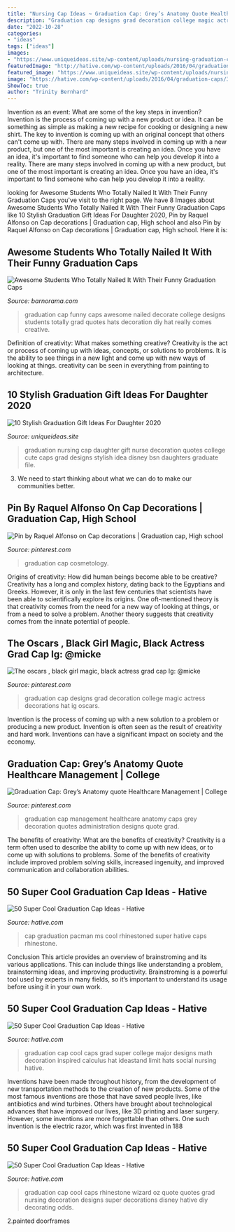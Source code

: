 ```yaml
---
title: "Nursing Cap Ideas ~ Graduation Cap: Grey’s Anatomy Quote Healthcare Management"
description: "Graduation cap designs grad decoration college magic actress decorations hat ig oscars"
date: "2022-10-28"
categories:
- "ideas"
tags: ["ideas"]
images:
- "https://www.uniqueideas.site/wp-content/uploads/nursing-graduation-cap-for-my-daughter-nursing-graduation-cap-1.jpg"
featuredImage: "http://hative.com/wp-content/uploads/2016/04/graduation-caps/33-super-cool-graduation-cap-ideas.jpg"
featured_image: "https://www.uniqueideas.site/wp-content/uploads/nursing-graduation-cap-for-my-daughter-nursing-graduation-cap-1.jpg"
image: "https://hative.com/wp-content/uploads/2016/04/graduation-caps/34-super-cool-graduation-cap-ideas.jpg"
ShowToc: true
author: "Trinity Bernhard"
---
```



Invention as an event: What are some of the key steps in invention?
Invention is the process of coming up with a new product or idea. It can be something as simple as making a new recipe for cooking or designing a new shirt. The key to invention is coming up with an original concept that others can't come up with. There are many steps involved in coming up with a new product, but one of the most important is creating an idea. Once you have an idea, it's important to find someone who can help you develop it into a reality. There are many steps involved in coming up with a new product, but one of the most important is creating an idea. Once you have an idea, it's important to find someone who can help you develop it into a reality.

	

		
looking for Awesome Students Who Totally Nailed It With Their Funny Graduation Caps you've visit to the right page. We have 8 Images about Awesome Students Who Totally Nailed It With Their Funny Graduation Caps like 10 Stylish Graduation Gift Ideas For Daughter 2020, Pin by Raquel Alfonso on Cap decorations | Graduation cap, High school and also Pin by Raquel Alfonso on Cap decorations | Graduation cap, High school. Here it is:
		
    
## Awesome Students Who Totally Nailed It With Their Funny Graduation Caps

<img loading=lazy src="http://www.barnorama.com/wp-content/uploads/2016/04/01-funny_graduation_caps.jpg" onerror="this.onerror=null;this.src='https://tse2.mm.bing.net/th?id=OIP.OorpWfGzqTx61YZjVb_wmQHaHa&amp;pid=15.1';" alt="Awesome Students Who Totally Nailed It With Their Funny Graduation Caps">

_Source: barnorama.com_

>graduation cap funny caps awesome nailed decorate college designs students totally grad quotes hats decoration diy hat really comes creative. 

	

Definition of creativity: What makes something creative?
Creativity is the act or process of coming up with ideas, concepts, or solutions to problems. It is the ability to see things in a new light and come up with new ways of looking at things. creativity can be seen in everything from painting to architecture.

    
## 10 Stylish Graduation Gift Ideas For Daughter 2020

<img loading=lazy src="https://www.uniqueideas.site/wp-content/uploads/nursing-graduation-cap-for-my-daughter-nursing-graduation-cap-1.jpg" onerror="this.onerror=null;this.src='https://tse1.mm.bing.net/th?id=OIP.tH1JHMP5C7zgmIbTBWIZdAHaJ4&amp;pid=15.1';" alt="10 Stylish Graduation Gift Ideas For Daughter 2020">

_Source: uniqueideas.site_

>graduation nursing cap daughter gift nurse decoration quotes college cute caps grad designs stylish idea disney bsn daughters graduate file. 

	

3. We need to start thinking about what we can do to make our communities better.

    
## Pin By Raquel Alfonso On Cap Decorations | Graduation Cap, High School

<img loading=lazy src="https://i.pinimg.com/736x/28/72/46/2872467bb0ee2e9a99679025a4fe4b30.jpg" onerror="this.onerror=null;this.src='https://tse1.mm.bing.net/th?id=OIP.AjW4xvLuzj8RiCMXKQNG4AHaJ3&amp;pid=15.1';" alt="Pin by Raquel Alfonso on Cap decorations | Graduation cap, High school">

_Source: pinterest.com_

>graduation cap cosmetology. 

	

Origins of creativity: How did human beings become able to be creative?
Creativity has a long and complex history, dating back to the Egyptians and Greeks. However, it is only in the last few centuries that scientists have been able to scientifically explore its origins. One oft-mentioned theory is that creativity comes from the need for a new way of looking at things, or from a need to solve a problem. Another theory suggests that creativity comes from the innate potential of people.

    
## The Oscars , Black Girl Magic, Black Actress Grad Cap Ig: @micke

<img loading=lazy src="https://i.pinimg.com/originals/98/d5/14/98d514aaa8c0adc9f199c5406ecaa30b.jpg" onerror="this.onerror=null;this.src='https://tse3.mm.bing.net/th?id=OIP.MImyST34YlPHPC3aL52lfQHaJ4&amp;pid=15.1';" alt="The oscars , black girl magic, black actress grad cap Ig: @micke">

_Source: pinterest.com_

>graduation cap designs grad decoration college magic actress decorations hat ig oscars. 

	

Invention is the process of coming up with a new solution to a problem or producing a new product. Invention is often seen as the result of creativity and hard work. Inventions can have a significant impact on society and the economy.

    
## Graduation Cap: Grey’s Anatomy Quote Healthcare Management | College

<img loading=lazy src="https://i.pinimg.com/736x/21/7f/8a/217f8a8e8fe99477bdd1f2ea9eb8b91b.jpg" onerror="this.onerror=null;this.src='https://tse4.mm.bing.net/th?id=OIP.zqJJMpg0qDagzKAsJy1t-QHaJ4&amp;pid=15.1';" alt="Graduation Cap: Grey’s Anatomy quote Healthcare Management | College">

_Source: pinterest.com_

>graduation cap management healthcare anatomy caps grey decoration quotes administration designs quote grad. 

	

The benefits of creativity: What are the benefits of creativity?
Creativity is a term often used to describe the ability to come up with new ideas, or to come up with solutions to problems. Some of the benefits of creativity include improved problem solving skills, increased ingenuity, and improved communication and collaboration abilities.

    
## 50 Super Cool Graduation Cap Ideas - Hative

<img loading=lazy src="http://hative.com/wp-content/uploads/2016/04/graduation-caps/33-super-cool-graduation-cap-ideas.jpg" onerror="this.onerror=null;this.src='https://tse2.mm.bing.net/th?id=OIP.-5buOXVNdk2mN2BQSzgvSQHaJ4&amp;pid=15.1';" alt="50 Super Cool Graduation Cap Ideas - Hative">

_Source: hative.com_

>cap graduation pacman ms cool rhinestoned super hative caps rhinestone. 

	

Conclusion
This article provides an overview of brainstroming and its various applications. This can include things like understanding a problem, brainstorming ideas, and improving productivity. Brainstroming is a powerful tool used by experts in many fields, so it’s important to understand its usage before using it in your own work.

    
## 50 Super Cool Graduation Cap Ideas - Hative

<img loading=lazy src="https://hative.com/wp-content/uploads/2016/04/graduation-caps/37-super-cool-graduation-cap-ideas.jpg" onerror="this.onerror=null;this.src='https://tse3.mm.bing.net/th?id=OIP.btCzR7HdQl_uXvcZEEo4wQHaKq&amp;pid=15.1';" alt="50 Super Cool Graduation Cap Ideas - Hative">

_Source: hative.com_

>graduation cap cool caps grad super college major designs math decoration inspired calculus hat ideastand limit hats social nursing hative. 

	

Inventions have been made throughout history, from the development of new transportation methods to the creation of new products. Some of the most famous inventions are those that have saved people lives, like antibiotics and wind turbines. Others have brought about technological advances that have improved our lives, like 3D printing and laser surgery. However, some inventions are more forgettable than others. One such invention is the electric razor, which was first invented in 188
    
## 50 Super Cool Graduation Cap Ideas - Hative

<img loading=lazy src="https://hative.com/wp-content/uploads/2016/04/graduation-caps/34-super-cool-graduation-cap-ideas.jpg" onerror="this.onerror=null;this.src='https://tse3.mm.bing.net/th?id=OIP.1zRW9bOs0xOOQuJXh4h39gHaNK&amp;pid=15.1';" alt="50 Super Cool Graduation Cap Ideas - Hative">

_Source: hative.com_

>graduation cap cool caps rhinestone wizard oz quote quotes grad nursing decoration designs super decorations disney hative diy decorating odds. 

	

2.painted doorframes

